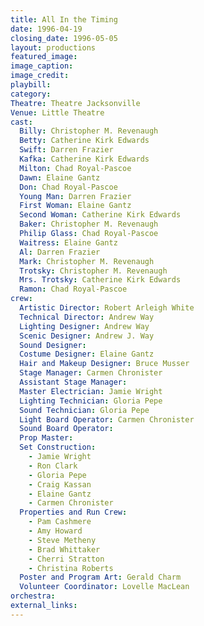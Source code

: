 ```yaml
---
title: All In the Timing
date: 1996-04-19
closing_date: 1996-05-05
layout: productions
featured_image: 
image_caption:
image_credit:
playbill: 
category: 
Theatre: Theatre Jacksonville
Venue: Little Theatre
cast:
  Billy: Christopher M. Revenaugh
  Betty: Catherine Kirk Edwards
  Swift: Darren Frazier
  Kafka: Catherine Kirk Edwards
  Milton: Chad Royal-Pascoe
  Dawn: Elaine Gantz
  Don: Chad Royal-Pascoe
  Young Man: Darren Frazier
  First Woman: Elaine Gantz
  Second Woman: Catherine Kirk Edwards
  Baker: Christopher M. Revenaugh
  Philip Glass: Chad Royal-Pascoe
  Waitress: Elaine Gantz
  Al: Darren Frazier
  Mark: Christopher M. Revenaugh
  Trotsky: Christopher M. Revenaugh
  Mrs. Trotsky: Catherine Kirk Edwards
  Ramon: Chad Royal-Pascoe
crew:
  Artistic Director: Robert Arleigh White
  Technical Director: Andrew Way
  Lighting Designer: Andrew Way
  Scenic Designer: Andrew J. Way
  Sound Designer: 
  Costume Designer: Elaine Gantz
  Hair and Makeup Designer: Bruce Musser
  Stage Manager: Carmen Chronister
  Assistant Stage Manager: 
  Master Electrician: Jamie Wright
  Lighting Technician: Gloria Pepe
  Sound Technician: Gloria Pepe
  Light Board Operator: Carmen Chronister
  Sound Board Operator: 
  Prop Master: 
  Set Construction: 
    - Jamie Wright
    - Ron Clark
    - Gloria Pepe
    - Craig Kassan
    - Elaine Gantz
    - Carmen Chronister
  Properties and Run Crew: 
    - Pam Cashmere
    - Amy Howard
    - Steve Metheny
    - Brad Whittaker
    - Cherri Stratton
    - Christina Roberts
  Poster and Program Art: Gerald Charm
  Volunteer Coordinator: Lovelle MacLean
orchestra:
external_links:
---
```

